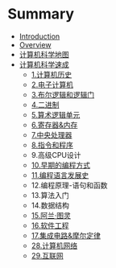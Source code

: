 # Summary

* [Introduction](README.md)
* [Overview](Overview.md)
* [计算机科学地图](Map-of-Computer-Science.md.md)
* [计算机科学速成](Crash-Course-Computer-Science.md)
  * [1.计算机历史](Crash-Course-Computer-Science/1-计算机历史.md)
  * [2.电子计算机](Crash-Course-Computer-Science/2-电子计算机.md)
  * [3.布尔逻辑和逻辑门](Crash-Course-Computer-Science/3-布尔逻辑和逻辑门.md)
  * [4.二进制](Crash-Course-Computer-Science/4-二进制.md)
  * [5.算术逻辑单元](Crash-Course-Computer-Science/5-算术逻辑单元.md)
  * [6.寄存器&内存](Crash-Course-Computer-Science/6-寄存器内存.md)
  * [7.中央处理器](Crash-Course-Computer-Science/7-中央处理器.md)
  * [8.指令和程序](Crash-Course-Computer-Science/8-指令和程序.md)
  * 9.高级CPU设计
  * [10.早期的编程方式](Crash-Course-Computer-Science/10-早期的编程方式.md)
  * [11.编程语言发展史](Crash-Course-Computer-Science/11-编程语言发展史.md)
  * 12.编程原理-语句和函数
  * 13.算法入门
  * 14.数据结构
  * [15.阿兰·图灵](Crash-Course-Computer-Science/15-阿兰-图灵.md)
  * [16.软件工程](Crash-Course-Computer-Science/16-软件工程.md)
  * [17.集成电路&摩尔定律](Crash-Course-Computer-Science/17-集成电路摩尔定律.md)
  * [28.计算机网络](Crash-Course-Computer-Science/28-计算机网络.md)
  * [29.互联网](Crash-Course-Computer-Science/29-互联网.md)